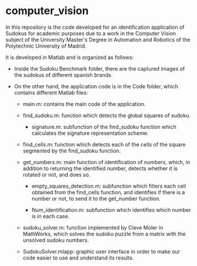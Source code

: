 # computer_vision
 

In this repository is the code developed for an identification application 
of Sudokus for academic purposes due to a work in the Computer Vision 
subject of the University Master's Degree in Automation and Robotics of the Polytechnic University of Madrid.

It is developed in Matlab and is organized as follows:

 - Inside the Sudoku Benchmark folder, there are the captured images of the sudokus of different spanish brands.

 - On the other hand, the application code is in the Code folder, which contains different Matlab files:
     
     - main.m: contains the main code of the application.
     
     - find_sudoku.m: function which detects the global squares of sudoku.
       
        - signature.m: subfunction of the find_sudoku function which calculates the signature representation scheme.
     
     - find_cells.m: function which detects each of the cells of the square segmented by the find_sudoku function.
     
     - get_numbers.m: main function of identification of numbers, which, in addition to returning the 
        identified number, detects whether it is rotated or not, and does so.
       
        - empty_squares_detection.m: subfunction which filters each cell obtained from the find_cells function, 
          and identifies if there is a number or not, to send it to the get_number function.
        
        - Num_identification.m: subfunction which identifies which number is in each case.

     - sudoku_solver.m: function implemented by Cleve Moler in MathWorks, which solves the sudoku puzzle 
         from a matrix with the unsolved sudoku numbers.

     - SudokuSolver.mlapp: graphic user interface in order to make our code easier to use and understand its results.